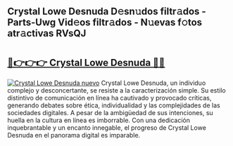 ## Crystal Lowe Desnuda D𝚎sn𝚞dos filtr𝚊dos - Parts-Uwg Vid𝚎os filtr𝚊dos - N𝚞evas f𝚘tos atr𝚊ctivas RVsQJ

# <h2><a href="http://mb9eag.tromn.icu/?c=Crystal+Lowe+Desnuda">🔗👉👉👉 Crystal Lowe Desnuda 🔗🔗</a></h2>

[![Crystal Lowe Desnuda nuevo](https://i.imgur.com/pEAQMta.gif)](http://mb9eag.tromn.icu/?c=Crystal+Lowe+Desnuda)
Crystal Lowe Desnuda, un individuo complejo y desconcertante, se resiste a la caracterización simple. Su estilo distintivo de comunicación en línea ha cautivado y provocado críticas, generando debates sobre ética, individualidad y las complejidades de las sociedades digitales. A pesar de la ambigüedad de sus intenciones, su huella en la cultura en línea es imborrable. Con una dedicación inquebrantable y un encanto innegable, el progreso de Crystal Lowe Desnuda en el panorama digital es imparable.

